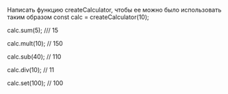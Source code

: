 Написать функцию createCalculator, чтобы ее можно было использовать таким образом
const calc = createCalculator(10);

calc.sum(5); /// 15

calc.mult(10); // 150

calc.sub(40); // 110

calc.div(10); // 11

calc.set(100); // 100
